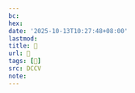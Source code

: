 ```yaml
---
bc:
hex:
date: '2025-10-13T10:27:48+08:00'
lastmod:
title: 􄃨
url: 􄃨
tags: [𡂛]
src: DCCV
note:
---
```

